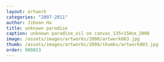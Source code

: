 ```yaml
---
layout: artwork
categories: "2007-2011"
author: Jihoon Ha
title: unknown paradise
caption: unknown paradise_oil on canvas_135×150㎝_2008
image: /assets/images/artworks/2008/artwork003.jpg
thumb: /assets/images/artworks/2008/thumbs/artwork003.jpg
order: 908023
---
```

